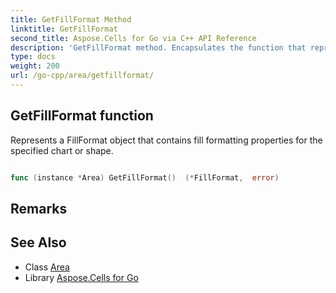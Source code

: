 ```yaml
---
title: GetFillFormat Method 
linktitle: GetFillFormat
second_title: Aspose.Cells for Go via C++ API Reference
description: 'GetFillFormat method. Encapsulates the function that represents getfillformat in Go.'
type: docs
weight: 200
url: /go-cpp/area/getfillformat/
---
```


## GetFillFormat function

Represents a FillFormat object that contains fill formatting properties for the specified chart or shape.

```go

func (instance *Area) GetFillFormat()  (*FillFormat,  error) 

```

## Remarks


## See Also

* Class [Area](../)
* Library [Aspose.Cells for Go](../../)
